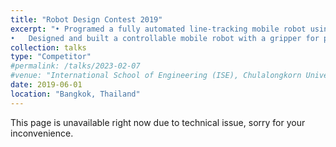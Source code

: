 ```yaml
---
title: "Robot Design Contest 2019"
excerpt: "•	Programed a fully automated line-tracking mobile robot using a PID controller. <br/>
•	Designed and built a controllable mobile robot with a gripper for performing pick and place tasks."
collection: talks
type: "Competitor"
#permalink: /talks/2023-02-07
#venue: "International School of Engineering (ISE), Chulalongkorn University"
date: 2019-06-01
location: "Bangkok, Thailand"
---
```

This page is unavailable right now due to technical issue, sorry for your inconvenience.